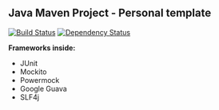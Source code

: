 ## **Java Maven Project - Personal template**
[![Build Status](https://travis-ci.org/svetlozarkirkov/java-maven-project-template.svg?branch=master)](https://travis-ci.org/svetlozarkirkov/java-maven-project-template)   [![Dependency Status](https://www.versioneye.com/user/projects/56e9989e4e714c004f4d0bcf/badge.svg?style=flat)](https://www.versioneye.com/user/projects/56e9989e4e714c004f4d0bcf)

**Frameworks inside:**

 - JUnit
 - Mockito
 - Powermock
 - Google Guava
 - SLF4j
